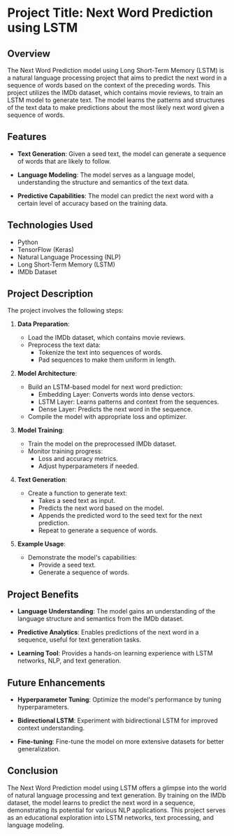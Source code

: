 # Project Title: Next Word Prediction using LSTM

## Overview
The Next Word Prediction model using Long Short-Term Memory (LSTM) is a natural language processing project that aims to predict the next word in a sequence of words based on the context of the preceding words. This project utilizes the IMDb dataset, which contains movie reviews, to train an LSTM model to generate text. The model learns the patterns and structures of the text data to make predictions about the most likely next word given a sequence of words.

## Features
- **Text Generation**: Given a seed text, the model can generate a sequence of words that are likely to follow.
  
- **Language Modeling**: The model serves as a language model, understanding the structure and semantics of the text data.
  
- **Predictive Capabilities**: The model can predict the next word with a certain level of accuracy based on the training data.

## Technologies Used
- Python
- TensorFlow (Keras)
- Natural Language Processing (NLP)
- Long Short-Term Memory (LSTM)
- IMDb Dataset

## Project Description
The project involves the following steps:

1. **Data Preparation**:
   - Load the IMDb dataset, which contains movie reviews.
   - Preprocess the text data:
     - Tokenize the text into sequences of words.
     - Pad sequences to make them uniform in length.
   
2. **Model Architecture**:
   - Build an LSTM-based model for next word prediction:
     - Embedding Layer: Converts words into dense vectors.
     - LSTM Layer: Learns patterns and context from the sequences.
     - Dense Layer: Predicts the next word in the sequence.
   - Compile the model with appropriate loss and optimizer.

3. **Model Training**:
   - Train the model on the preprocessed IMDb dataset.
   - Monitor training progress:
     - Loss and accuracy metrics.
     - Adjust hyperparameters if needed.

4. **Text Generation**:
   - Create a function to generate text:
     - Takes a seed text as input.
     - Predicts the next word based on the model.
     - Appends the predicted word to the seed text for the next prediction.
     - Repeat to generate a sequence of words.

5. **Example Usage**:
   - Demonstrate the model's capabilities:
     - Provide a seed text.
     - Generate a sequence of words.

## Project Benefits
- **Language Understanding**: The model gains an understanding of the language structure and semantics from the IMDb dataset.
  
- **Predictive Analytics**: Enables predictions of the next word in a sequence, useful for text generation tasks.
  
- **Learning Tool**: Provides a hands-on learning experience with LSTM networks, NLP, and text generation.

## Future Enhancements
- **Hyperparameter Tuning**: Optimize the model's performance by tuning hyperparameters.
  
- **Bidirectional LSTM**: Experiment with bidirectional LSTM for improved context understanding.
  
- **Fine-tuning**: Fine-tune the model on more extensive datasets for better generalization.

## Conclusion
The Next Word Prediction model using LSTM offers a glimpse into the world of natural language processing and text generation. By training on the IMDb dataset, the model learns to predict the next word in a sequence, demonstrating its potential for various NLP applications. This project serves as an educational exploration into LSTM networks, text processing, and language modeling.
